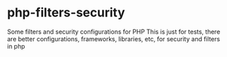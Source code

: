 # php-filters-security

Some filters and security configurations for PHP
This is just for tests, there are better configurations, frameworks, libraries, etc, for security and filters in php
